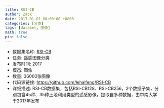 ```yaml
---
title: RSI-CB
author: Zack
date: 2017-01-01 00:00:00 +0800
categories: [分类]
tags: [dataset, 图像]
math: true
pin: false
---
```

- 数据集名称: [RSI-CB](https://github.com/lehaifeng/RSI-CB)
- 任务: 遥感图像分类
- 发布时间: 2017
- 模态: 图像
- 数量: 36000张图像
- 代码源链接: https://github.com/lehaifeng/RSI-CB
- 详细描述: RSI-CB数据集，包括RSI-CB128、RSI-CB256，2个数据子集，分别包含45种、35种土地利用类型的遥感影像，提取自多种数据，由中南大学于2017年发布
